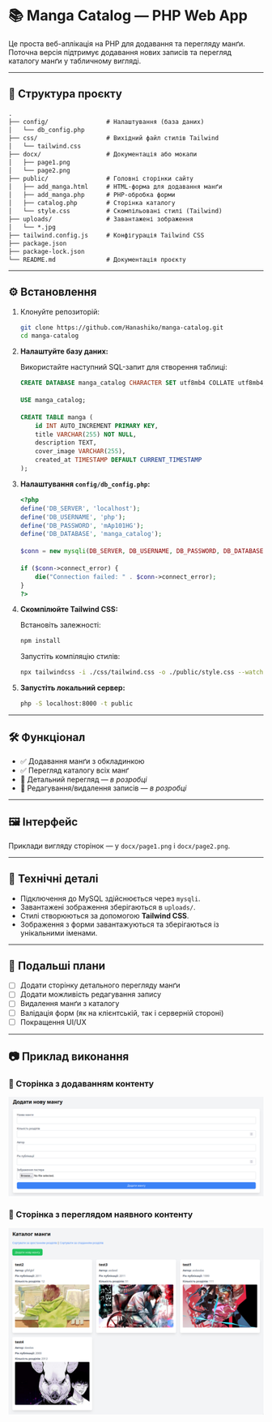 # 📚 Manga Catalog — PHP Web App

Це проста веб-аплікація на PHP для додавання та перегляду манґи. Поточна версія підтримує додавання нових записів та перегляд каталогу манґи у табличному вигляді.

---

## 📁 Структура проєкту

```
.
├── config/                # Налаштування (база даних)
│   └── db_config.php
├── css/                   # Вихідний файл стилів Tailwind
│   └── tailwind.css
├── docx/                  # Документація або мокапи
│   ├── page1.png
│   └── page2.png
├── public/                # Головні сторінки сайту
│   ├── add_manga.html     # HTML-форма для додавання манґи
│   ├── add_manga.php      # PHP-обробка форми
│   ├── catalog.php        # Сторінка каталогу
│   └── style.css          # Скомпільовані стилі (Tailwind)
├── uploads/               # Завантажені зображення
│   └── *.jpg
├── tailwind.config.js     # Конфігурація Tailwind CSS
├── package.json
├── package-lock.json
└── README.md              # Документація проєкту
```

---

## ⚙️ Встановлення

1. Клонуйте репозиторій:
   ```bash
   git clone https://github.com/Hanashiko/manga-catalog.git
   cd manga-catalog
   ```

2. **Налаштуйте базу даних:**

   Використайте наступний SQL-запит для створення таблиці:

   ```sql
   CREATE DATABASE manga_catalog CHARACTER SET utf8mb4 COLLATE utf8mb4_unicode_ci;

   USE manga_catalog;

   CREATE TABLE manga (
       id INT AUTO_INCREMENT PRIMARY KEY,
       title VARCHAR(255) NOT NULL,
       description TEXT,
       cover_image VARCHAR(255),
       created_at TIMESTAMP DEFAULT CURRENT_TIMESTAMP
   );
   ```

3. **Налаштування `config/db_config.php`:**

   ```php
   <?php
   define('DB_SERVER', 'localhost');
   define('DB_USERNAME', 'php');
   define('DB_PASSWORD', 'mAp101HG');
   define('DB_DATABASE', 'manga_catalog');

   $conn = new mysqli(DB_SERVER, DB_USERNAME, DB_PASSWORD, DB_DATABASE);

   if ($conn->connect_error) {
       die("Connection failed: " . $conn->connect_error);
   }
   ?>
   ```

4. **Скомпілюйте Tailwind CSS:**

   Встановіть залежності:

   ```bash
   npm install
   ```

   Запустіть компіляцію стилів:

   ```bash
   npx tailwindcss -i ./css/tailwind.css -o ./public/style.css --watch
   ```

5. **Запустіть локальний сервер:**

   ```bash
   php -S localhost:8000 -t public
   ```

---

## 🛠️ Функціонал

- ✅ Додавання манґи з обкладинкою
- ✅ Перегляд каталогу всіх манґ
- 🚧 Детальний перегляд — *в розробці*
- 🚧 Редагування/видалення записів — *в розробці*

---

## 🖼️ Інтерфейс

Приклади вигляду сторінок — у `docx/page1.png` і `docx/page2.png`.

---

## 📌 Технічні деталі

- Підключення до MySQL здійснюється через `mysqli`.
- Завантажені зображення зберігаються в `uploads/`.
- Стилі створюються за допомогою **Tailwind CSS**.
- Зображення з форми завантажуються та зберігаються із унікальними іменами.

---

## 🔮 Подальші плани

- [ ] Додати сторінку детального перегляду манґи
- [ ] Додати можливість редагування запису
- [ ] Видалення манґи з каталогу
- [ ] Валідація форм (як на клієнтській, так і серверній стороні)
- [ ] Покращення UI/UX

---

## 📷 Приклад виконання

### 📝 Сторінка з додаванням контенту
![Page1](./docx/page1.png)

### 📖 Сторінка з переглядом наявного контенту
![Page2](./docx/page2.png)
